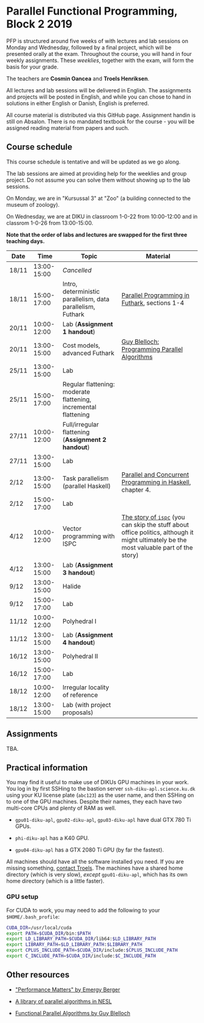 # Parallel Functional Programming, Block 2 2019

PFP is structured around five weeks of with lectures and lab sessions
on Monday and Wednesday, followed by a final project, which will be
presented orally at the exam.  Throughout the course, you will hand in
four weekly assignments.  These *weeklies*, together with the exam,
will form the basis for your grade.

The teachers are **Cosmin Oancea** and **Troels Henriksen**.

All lectures and lab sessions will be delivered in English.  The
assignments and projects will be posted in English, and while you can
chose to hand in solutions in either English or Danish, English is
preferred.

All course material is distributed via this GitHub page.  Assignment
handin is still on Absalon.  There is no mandated textbook for the
course - you will be assigned reading material from papers and such.

## Course schedule

This course schedule is tentative and will be updated as we go along.

The lab sessions are aimed at providing help for the weeklies and
group project.  Do not assume you can solve them without showing up to
the lab sessions.

On Monday, we are in "Kursussal 3" at "Zoo" (a building connected to
the museum of zoology).

On Wednesday, we are at DIKU in classroom 1-0-22 from 10:00-12:00 and
in classrom 1-0-26 from 13:00-15:00.

**Note that the order of labs and lectures are swapped for the first
three teaching days.**

| Date | Time | Topic | Material |
| --- | --- | --- | --- |
| 18/11 | 13:00-15:00 | *Cancelled* |
| 18/11 | 15:00-17:00 | Intro, deterministic parallelism, data parallelism, Futhark | [Parallel Programming in Futhark](https://futhark-book.readthedocs.io/en/latest/), sections 1-4 | |
| 20/11 | 10:00-12:00 | Lab (**Assignment 1 handout**) | |
| 20/11 | 13:00-15:00 | Cost models, advanced Futhark | [Guy Blelloch: Programming Parallel Algorithms](material/blelloch-programming-parallel-algorithms.pdf) |
| 25/11 | 13:00-15:00 | Lab | |
| 25/11 | 15:00-17:00 | Regular flattening: moderate flattening, incremental flattening | |
| 27/11 | 10:00-12:00 | Full/irregular flattening (**Assignment 2 handout**) | |
| 27/11 | 13:00-15:00 | Lab | |
| 2/12 | 13:00-15:00 | Task parallelism (parallel Haskell) | [Parallel and Concurrent Programming in Haskell](https://www.oreilly.com/library/view/parallel-and-concurrent/9781449335939/), chapter 4. |
| 2/12 | 15:00-17:00 | Lab | |
| 4/12 | 10:00-12:00 | Vector programming with ISPC | [The story of `ispc`](https://pharr.org/matt/blog/2018/04/18/ispc-origins.html) (you can skip the stuff about office politics, although it might ultimately be the most valuable part of the story) |
| 4/12 | 13:00-15:00 | Lab (**Assignment 3 handout**) | |
| 9/12 | 13:00-15:00 | Halide | |
| 9/12 | 15:00-17:00 | Lab | |
| 11/12 | 10:00-12:00 | Polyhedral I | |
| 11/12 | 13:00-15:00 | Lab (**Assignment 4 handout**) | |
| 16/12 | 13:00-15:00 | Polyhedral II | |
| 16/12 | 15:00-17:00 | Lab | |
| 18/12 | 10:00-12:00 | Irregular locality of reference | |
| 18/12 | 13:00-15:00 | Lab (with project proposals) | |

## Assignments

TBA.

## Practical information

You may find it useful to make use of DIKUs GPU machines in your work.
You log in by first SSHing to the bastion server
`ssh-diku-apl.science.ku.dk` using your KU license plate (`abc123`) as
the user name, and then SSHing on to one of the GPU machines.  Despite
their names, they each have two multi-core CPUs and plenty of RAM as
well.

  * `gpu01-diku-apl`, `gpu02-diku-apl`, `gpu03-diku-apl` have dual GTX
    780 Ti GPUs.

  * `phi-diku-apl` has a K40 GPU.

  * `gpu04-diku-apl` has a GTX 2080 Ti GPU (by far the fastest).

All machines should have all the software installed you need.  If you
are missing something, [contact Troels](mailto:athas@sigkill.dk).  The
machines have a shared home directory (which is very slow), *except*
`gpu01-diku-apl`, which has its own home directory (which is a little
faster).

### GPU setup

For CUDA to work, you may need to add the following to your `$HOME/.bash_profile`:

```bash
CUDA_DIR=/usr/local/cuda
export PATH=$CUDA_DIR/bin:$PATH
export LD_LIBRARY_PATH=$CUDA_DIR/lib64:$LD_LIBRARY_PATH
export LIBRARY_PATH=$LD_LIBRARY_PATH:$LIBRARY_PATH
export CPLUS_INCLUDE_PATH=$CUDA_DIR/include:$CPLUS_INCLUDE_PATH
export C_INCLUDE_PATH=$CUDA_DIR/include:$C_INCLUDE_PATH
```

## Other resources

* ["Performance Matters" by Emergy Berger](https://www.youtube.com/watch?v=r-TLSBdHe1A)

* [A library of parallel algorithms in NESL](http://www.cs.cmu.edu/~scandal/nesl/algorithms.html)

* [Functional Parallel Algorithms by Guy Blelloch](https://vimeo.com/showcase/1468571/video/16541324)
